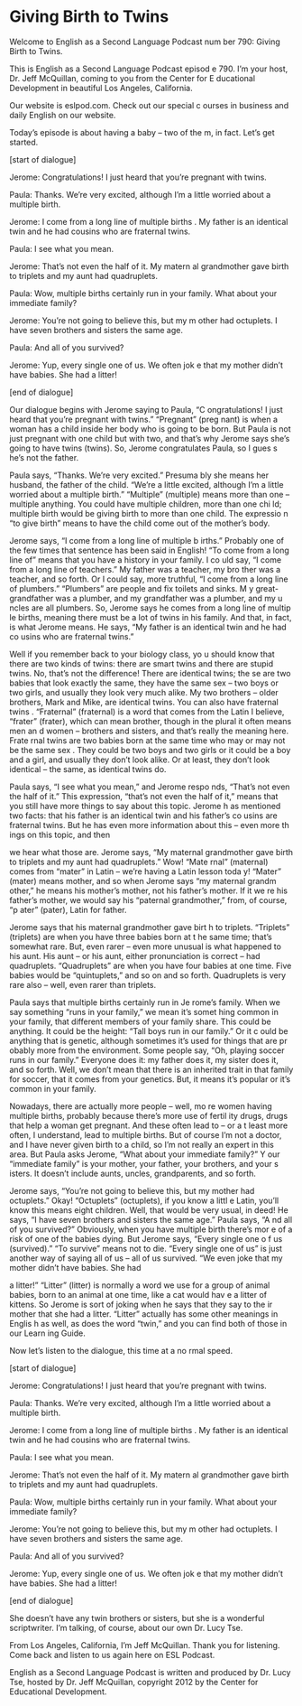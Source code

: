 # Giving Birth to Twins

Welcome to English as a Second Language Podcast num ber 790: Giving Birth to Twins. 

This is English as a Second Language Podcast episod e 790.  I’m your host, Dr. Jeff McQuillan, coming to you from the Center for E ducational Development in beautiful Los Angeles, California. 

Our website is eslpod.com.  Check out our special c ourses in business and daily English on our website. 

Today’s episode is about having a baby – two of the m, in fact.  Let’s get started. 

[start of dialogue] 

Jerome:  Congratulations!  I just heard that you’re  pregnant with twins. 

Paula:  Thanks.  We’re very excited, although I’m a  little worried about a multiple birth. 

Jerome:  I come from a long line of multiple births .  My father is an identical twin and he had cousins who are fraternal twins.   

Paula:  I see what you mean. 

Jerome:  That’s not even the half of it.  My matern al grandmother gave birth to triplets and my aunt had quadruplets. 

Paula:  Wow, multiple births certainly run in your family.  What about your immediate family? 

Jerome:  You’re not going to believe this, but my m other had octuplets.  I have seven brothers and sisters the same age. 

Paula:  And all of you survived? 

Jerome:  Yup, every single one of us.  We often jok e that my mother didn’t have babies.  She had a litter! 

[end of dialogue] 

Our dialogue begins with Jerome saying to Paula, “C ongratulations!  I just heard that you’re pregnant with twins.”  “Pregnant” (preg nant) is when a woman has a child inside her body who is going to be born.  But  Paula is not just pregnant with one child but with two, and that’s why Jerome says she’s going to have twins (twins).  So, Jerome congratulates Paula, so I gues s he’s not the father. 

Paula says, “Thanks.  We’re very excited.”  Presuma bly she means her husband, the father of the child.  “We’re a little excited, although I’m a little worried about a multiple birth.”  “Multiple” (multiple) means more than one – multiple anything. You could have multiple children, more than one chi ld; multiple birth would be giving birth to more than one child.  The expressio n “to give birth” means to have the child come out of the mother’s body. 

Jerome says, “I come from a long line of multiple b irths.”  Probably one of the few times that sentence has been said in English!  “To come from a long line of” means that you have a history in your family.  I co uld say, “I come from a long line of teachers.”  My father was a teacher, my bro ther was a teacher, and so forth.  Or I could say, more truthful, “I come from  a long line of plumbers.” “Plumbers” are people and fix toilets and sinks.  M y great-grandfather was a plumber, and my grandfather was a plumber, and my u ncles are all plumbers. So, Jerome says he comes from a long line of multip le births, meaning there must be a lot of twins in his family.  And that, in  fact, is what Jerome means.  He says, “My father is an identical twin and he had co usins who are fraternal twins.”   

Well if you remember back to your biology class, yo u should know that there are two kinds of twins: there are smart twins and there  are stupid twins.  No, that’s not the difference!  There are identical twins; the se are two babies that look exactly the same, they have the same sex – two boys  or two girls, and usually they look very much alike.  My two brothers – older  brothers, Mark and Mike, are identical twins.  You can also have fraternal twins .  “Fraternal” (fraternal) is a word that comes from the Latin I believe, “frater” (frater), which can mean brother, though in the plural it often means men an d women – brothers and sisters, and that’s really the meaning here.  Frate rnal twins are two babies born at the same time who may or may not be the same sex .  They could be two boys and two girls or it could be a boy and a girl, and usually they don’t look alike.  Or at least, they don’t look identical – the same, as identical twins do. 

Paula says, “I see what you mean,” and Jerome respo nds, “That’s not even the half of it.”  This expression, “that’s not even the  half of it,” means that you still have more things to say about this topic.  Jerome h as mentioned two facts: that his father is an identical twin and his father’s co usins are fraternal twins.  But he has even more information about this – even more th ings on this topic, and then  

we hear what those are.  Jerome says, “My maternal grandmother gave birth to triplets and my aunt had quadruplets.”  Wow!  “Mate rnal” (maternal) comes from “mater” in Latin – we’re having a Latin lesson toda y!  “Mater” (mater) means mother, and so when Jerome says “my maternal grandm other,” he means his mother’s mother, not his father’s mother.  If it we re his father’s mother, we would say his “paternal grandmother,” from, of course, “p ater” (pater), Latin for father. 

Jerome says that his maternal grandmother gave birt h to triplets.  “Triplets” (triplets) are when you have three babies born at t he same time; that’s somewhat rare.  But, even rarer – even more unusual is what happened to his aunt.  His aunt – or his aunt, either pronunciation is correct  – had quadruplets. “Quadruplets” are when you have four babies at one time.  Five babies would be “quintuplets,” and so on and so forth.  Quadruplets  is very rare also – well, even rarer than triplets. 

Paula says that multiple births certainly run in Je rome’s family.  When we say something “runs in your family,” we mean it’s somet hing common in your family, that different members of your family share.  This could be anything.  It could be the height: “Tall boys run in our family.”  Or it c ould be anything that is genetic, although sometimes it’s used for things that are pr obably more from the environment.  Some people say, “Oh, playing soccer runs in our family.” Everyone does it: my father does it, my sister does  it, and so forth.  Well, we don’t mean that there is an inherited trait in that  family for soccer, that it comes from your genetics.  But, it means it’s popular or it’s common in your family. 

Nowadays, there are actually more people – well, mo re women having multiple births, probably because there’s more use of fertil ity drugs, drugs that help a woman get pregnant.  And these often lead to – or a t least more often, I understand, lead to multiple births.  But of course  I’m not a doctor, and I have never given birth to a child, so I’m not really an expert in this area.  But Paula asks Jerome, “What about your immediate family?”  Y our “immediate family” is your mother, your father, your brothers, and your s isters.  It doesn’t include aunts, uncles, grandparents, and so forth. 

Jerome says, “You’re not going to believe this, but  my mother had octuplets.” Okay!  “Octuplets” (octuplets), if you know a littl e Latin, you’ll know this means eight children.  Well, that would be very usual, in deed!  He says, “I have seven brothers and sisters the same age.”  Paula says, “A nd all of you survived?” Obviously, when you have multiple birth there’s mor e of a risk of one of the babies dying.  But Jerome says, “Every single one o f us (survived).”  “To survive” means not to die.  “Every single one of us” is just  another way of saying all of us – all of us survived.  “We even joke that my mother  didn’t have babies.  She had  

a litter!”  “Litter” (litter) is normally a word we  use for a group of animal babies, born to an animal at one time, like a cat would hav e a litter of kittens.  So Jerome is sort of joking when he says that they say to the ir mother that she had a litter. “Litter” actually has some other meanings in Englis h as well, as does the word “twin,” and you can find both of those in our Learn ing Guide. 

Now let’s listen to the dialogue, this time at a no rmal speed. 

[start of dialogue] 

Jerome:  Congratulations!  I just heard that you’re  pregnant with twins. 

Paula:  Thanks.  We’re very excited, although I’m a  little worried about a multiple birth. 

Jerome:  I come from a long line of multiple births .  My father is an identical twin and he had cousins who are fraternal twins.   

Paula:  I see what you mean. 

Jerome:  That’s not even the half of it.  My matern al grandmother gave birth to triplets and my aunt had quadruplets. 

Paula:  Wow, multiple births certainly run in your family.  What about your immediate family? 

Jerome:  You’re not going to believe this, but my m other had octuplets.  I have seven brothers and sisters the same age. 

Paula:  And all of you survived? 

Jerome:  Yup, every single one of us.  We often jok e that my mother didn’t have babies.  She had a litter! 

[end of dialogue] 

She doesn’t have any twin brothers or sisters, but she is a wonderful scriptwriter. I’m talking, of course, about our own Dr. Lucy Tse.    

From Los Angeles, California, I’m Jeff McQuillan.  Thank you for listening.  Come back and listen to us again here on ESL Podcast. 

English as a Second Language Podcast is written and  produced by Dr. Lucy Tse, hosted by Dr. Jeff McQuillan, copyright 2012 by the  Center for Educational Development.

